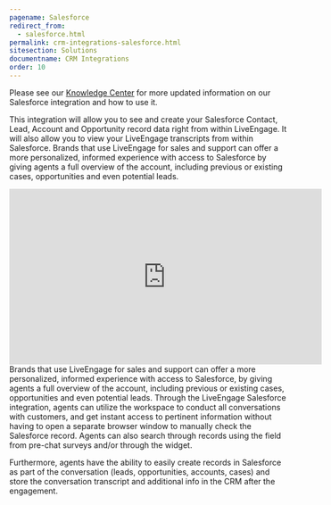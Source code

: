 ```yaml
---
pagename: Salesforce
redirect_from:
  - salesforce.html
permalink: crm-integrations-salesforce.html
sitesection: Solutions
documentname: CRM Integrations
order: 10
---
```


<div class="important">Please see our <a href="https://knowledge.liveperson.com/agent-manager-workspace-workspace-configuration-salesforce-integration-guide.html">Knowledge Center</a> for more updated information on our Salesforce integration and how to use it.</div>

This integration will allow you to see and create your Salesforce Contact, Lead, Account and Opportunity record data right from within LiveEngage. It will also allow you to view your LiveEngage transcripts from within Salesforce. Brands that use LiveEngage for sales and support can offer a more personalized, informed experience with access to Salesforce by giving agents a full overview of the account, including previous or existing cases, opportunities and even potential leads.

<iframe width="560" height="315" src="https://www.youtube.com/embed/TXl-xpsECQ0" frameborder="0" allowfullscreen></iframe>
<br>
Brands that use LiveEngage for sales and support can offer a more personalized, informed experience with access to Salesforce, by giving agents a full overview of the account, including previous or existing cases, opportunities and even potential leads. Through the LiveEngage Salesforce integration, agents can utilize the workspace to conduct all conversations with customers, and get instant access to pertinent information without having to open a separate browser window to manually check the Salesforce record. Agents can also search through records using the field from pre-chat surveys and/or through the widget.

Furthermore, agents have the ability to easily create records in Salesforce as part of the conversation (leads, opportunities, accounts, cases) and store the conversation transcript and additional info in the CRM after the engagement.
